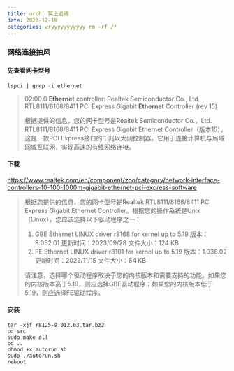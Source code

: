 ```yaml
---
title: arch  冥土追魂
date: 2023-12-18
categories: wryyyyyyyyyyy rm -rf /*
---
```


### 网络连接抽风

#### 先查看网卡型号

`````shell
lspci | grep -i ethernet
`````

> 02:00.0 **Ethernet** controller: Realtek Semiconductor Co., Ltd. RTL8111/8168/8411 PCI Express Gigabit **Ethernet** Controller (rev 15)
>
> 根据提供的信息，您的网卡型号是Realtek Semiconductor Co.，Ltd. RTL8111/8168/8411 PCI  Express Gigabit Ethernet Controller（版本15）。这是一款PCI  Express接口的千兆以太网控制器。它用于连接计算机与局域网或互联网，实现高速的有线网络连接。

#### 下载

https://www.realtek.com/en/component/zoo/category/network-interface-controllers-10-100-1000m-gigabit-ethernet-pci-express-software

 >根据您提供的信息，您的网卡型号是Realtek RTL8111/8168/8411 PCI Express Gigabit Ethernet Controller。根据您的操作系统是Unix（Linux），您应该选择以下驱动程序之一：
 >
 >1. GBE Ethernet LINUX driver r8168 for kernel up to 5.19 版本：8.052.01 更新时间：2023/09/28 文件大小：124 KB
 >2. FE Ethernet LINUX driver r8101 for kernel up to 5.19 版本：1.038.02 更新时间：2022/11/15 文件大小：64 KB
 >
 >请注意，选择哪个驱动程序取决于您的内核版本和需要支持的功能。如果您的内核版本高于5.19，则应选择GBE驱动程序；如果您的内核版本低于5.19，则应选择FE驱动程序。


#### 安装

`````
tar -xjf r8125-9.012.03.tar.bz2                                                                                                        
cd src 
sudo make all
cd ..
chmod +x autorun.sh
sudo ./autorun.sh
reboot
`````

 
